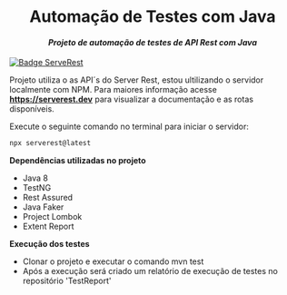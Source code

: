 
<h1 align="center">Automação de Testes com Java</h1>

<i><h4 align="center">Projeto de automação de testes de API Rest com Java </h4></i>

<p align="center">

<p align="center">

[![Badge ServeRest](https://img.shields.io/badge/API-ServeRest-green)](https://github.com/ServeRest/ServeRest/)


  Projeto utiliza o as API´s do Server Rest, estou ultilizando o servidor localmente com NPM.
Para maiores informação acesse **<https://serverest.dev>** para visualizar a documentação e as rotas disponíveis.

Execute o seguinte comando no terminal para iniciar o servidor:

```sh
npx serverest@latest
```
</p>

 <p><b>Dependências utilizadas no projeto</b></p>
<ul>
<li>Java 8</li>
<li>TestNG</li>
<li>Rest Assured</li>
<li>Java Faker</li>
<li>Project Lombok</li>
<li>Extent Report</li>
</ul>

<p> <b> Execução dos testes</b></p>

<ul>
<li>Clonar o projeto e executar o comando mvn test</li>
<li>Após a execução será criado um relatório de execução de testes no repositório 'TestReport'
</li>
</ul>

